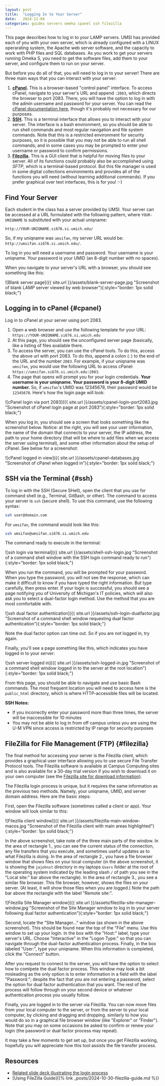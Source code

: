 ```yaml
---
layout: post
title:  "Logging In to Your Server"
date:   2024-11-04
categories: guides servers omeka cpanel ssh filezilla
---
```


This page describes how to log in to your LAMP servers.
UMSI has provided each of you with your own server, which is
already configured with a LINUX operarating system, the Apache web server software,
and the capacity to work with PHP files and SQL databases.
As you work to get your servers running Omeka S, you need to get the software files,
add them to your server, and configure them to run on your server.

But before you do all of that, you will need to log in to your server!
There are three main ways that you can interact with your server:

1. **[cPanel](#cpanel).** This is a browser-based "control panel" interface.
To access cPanel, navigate to your server's URL and append `:2083`,
which directs the browser to port 2083. There, you will have the option
to log in with the admin username and password for your server.
You can read the [cPanel documentation here](https://docs.cpanel.net/), though it's probably not necessary for our purposes.
2. **[SSH](#ssh).** This is a terminal interface that allows you to interact with your server.
The interface is a bash environment, so you should be able to run shell commands and most regular navigation and file system commands.
Note that this is a restricted environment for security purposes, so it is possible that you may not be able to run all shell commands; and in some cases you may be prompted to enter your username or password to confirm permissions.
3. **[Filezilla](#filezilla).** This is a GUI client that is helpful for moving files to your server.
All of its functions could probably also be accomplished using _SFTP_, which is
a terminal-based protocol. But this file manager is used in some digital collections environments
and provides all of the functions you will need (without learning additional commands). If you prefer graphical over text interfaces, this is for you! :-)

## Find Your Server

Each student in the class has a server provided by UMSI.
Your server can be accessed at a URL formulated with the following pattern,
where `YOUR-UNIQNAME` is substituted with your actual uniqname:

`http://YOUR-UNIQNAME.si676.si.umich.edu/`

So, if my uniqname was `umsifan`, my server URL would be: `http://umsifan.si676.si.umich.edu/`.

To log in you will need a username and password. Your username is your uniqname. Your password is your UMID (an 8-digit number with no spaces).

When you navigate to your server's URL with a browser, you should see something like this:

![Blank server page]({{ site.url }}/assets/blank-server-page.jpg "Screenshot of blank LAMP server viewed by web browser"){:style="border: 1px solid black;"}

## Logging in to cPanel {#cpanel}

Log in to cPanel at your server using port 2083.

1. Open a web browser and use the following template for your URL: `https://YOUR-UNIQNAME.si676.si.umich.edu`
2. At this page, you should see the unconfigured server page (basically, like a listing of files available there.
3. To access the server, you can use the cPanel tools. To do this, access the above url with port 2083. To do this, append a colon (`:`) to the end of the URL and the number `2083`. For example, if your uniqname was `umsifan`, you would use the following URL to access cPanel: `https://umsifan.si676.si.umich.edu:2083`.
4. The page that opens will prompt you for your login credentials. **Your username is your uniqname. Your password is your 8-digit UMID number.** So, if `umsifan`'s UMID was 12345678, their password would be `12345678`. Here's how the login page will look:

![cPanel login via port 2083]({{ site.url }}/assets/cpanel-login-port2083.jpg "Screenshot of cPanel login page at port 2083"){:style="border: 1px solid black;"}

When you log in, you should see a screen that looks something like the screenshot below. Notice: at the right, you will see your user information, the name of the domain that connects to your server, the IP address, the path to your home directory (that will be where to add files when we access the server using terminal), and some other information about the setup of cPanel. See below for a screenshot:

![cPanel logged in view]({{ site.url }}/assets/cpanel-databases.jpg "Screenshot of cPanel when logged in"){:style="border: 1px solid black;"}

## SSH via the Terminal {#ssh}

To log in with the SSH (Secure SHell), open the client that you use for command shell (e.g., Terminal, GitBash, or other). The command to access your server is `ssh` (secure shell).
To use this command, use the following syntax:

```bash
ssh user@domain.com
```

For `umsifan`, the command would look like this:

```bash
ssh umsifan@umsifan.si676.si.umich.edu
```

The command ready to execute in the terminal:

![ssh login via terminal]({{ site.url }}/assets/shell-ssh-login.jpg "Screenshot of a command shell window with the SSH login command ready to run"){:style="border: 1px solid black;"}

When you run the command, you will be prompted for your password.
When you type the password, you will not see the response,
which can make it difficult to know if you have typed the right information.
But type carefully, then press enter. If your login is successful, you should see a page notifying you of University of Michigan's IT policies, which will also ask you to select a dual-factor login method. Use the method that you are most comfortable with.

![ssh dual factor authentication]({{ site.url }}/assets/ssh-login-dualfactor.jpg "Screenshot of a command shell window requesting dual factor authentication"){:style="border: 1px solid black;"}

Note the dual factor option can time out. So if you are not logged in, try again. 

Finally, you'll see a page something like this, which indicates you have logged in to your server:

![ssh server logged in]({{ site.url }}/assets/ssh-logged-in.jpg "Screenshot of a command shell window logged in to the server at the root location"){:style="border: 1px solid black;"}

From this page, you should be able to navigate and use basic Bash commands.
The most frequent location you will need to access here is the `public_html` directory,
which is where HTTP-accessible files will be located.

**SSH Notes:**

* If you incorrectly enter your password more than three times, the server will be inaccessible for 10 minutes
* You may not be able to log in from off campus unless you are using the U-M VPN since access is restricted by IP range for security purposes

## FileZilla for File Management (FTP) {#filezilla}

The final method for accessing your server is the Filezilla client,
which provides a graphical user interface allowing you to use
secure File Transfer Protocol tools.
The Filezilla software is available at Campus Computing sites and is also available
for a 30-day trial version if you wish to download it on your own computer
(see the [Filezilla site for download information](https://filezilla-project.org/download.php)).

The Filezilla login process is unique, but it requires the same information as the previous two methods. Namely, your uniqname, UMID, and server domain address. Here are the basic steps:

First, open the Filezilla software (sometimes called a client or app). Your window will look similar to this:

![Filezilla client window]({{ site.url }}/assets/filezilla-main-window-macos.jpg "Screenshot of the Filezilla client with main areas highlighted"){:style="border: 1px solid black;"}

In the above screenshot, take note of the three main parts of the window.
In the area of rectangle 1., you can see the current status of the connection, any file transfers that you execute, and sometimes useful updates as to what Filezilla is doing.
In the area of rectangle 2., you have a file browser window that shows files on your local computer (in the above screenshot, it is showing the `jajohnst` directory in my laptops `Users` folder at the root of the operating system indicated by the leading slash `/` of path you see in the "Local site:" bar above the rectangle).
In the area of rectangle 3., you see a similar file browser. This file browser, however, shows the files on your server. (At least, it will show those files when you are logged.) Note the path bar above the rectangle with the label "Remote site:".

![Filezilla Site Manager window]({{ site.url }}/assets/filezilla-site-manager-window.jpg "Screenshot of the Site Manager window to log in to your server following dual factor authentication"){:style="border: 1px solid black;"}

Second, locate the "Site Manager..." window (as shown in the above screenshot). This should be found near the top of the "File" menu.
Use this window to set up your login. In the box with the "Host:" label, type your server's URL.
Choose "Interactive" in the "Logon Type:" so that you can navigate through the dual-factor authentication process.
Finally, in the box labeled "User:", type your uniqname. When this information is completed, click the "Connect" button.

After you request to connect to the server, you will have the option to select how to comlpete the dual factor process. This window may look a bit misleading as the only option is to enter information in a field with the label "Password:"; despite the fact that you are not entering a password, select the option for dual factor authentication that you want. The rest of the process will follow through on your second device or whatever authentication process you usually follow.

Finally, you are logged in to the server via Filezilla. You can now move files from your local computer to the server, or from the server to your local computer, by clicking and dragging and dropping. similarly to how you would do so in a graphical file browser window (like "Explorer" or "Finder"). Note that you may on some occasions be asked to confirm or renew your login (the password or dual factor process may repeat).

It may take a few moments to get set up, but once you get Filezilla working,
hopefully you will appreciate how this tool assists the file transfer process.

## Resources

* [Related slide deck illustrating the login process][related-slide-deck]
* [Using FileZilla Guide]({% link _posts/2024-10-30-filezilla-guide.md %})

[related-slide-deck]: https://docs.google.com/presentation/d/1R_Rs1XF0eyaJwHbSTXb51WnWFemaV-OMe1oVdN9qYzk/edit?usp=sharing